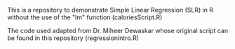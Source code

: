 This is a repository to demonstrate Simple Linear Regression (SLR) in R without the use of the "lm" function (caloriesScript.R)

The code used adapted from Dr. Miheer Dewaskar whose original script can be found in this repository (regressionintro.R)
